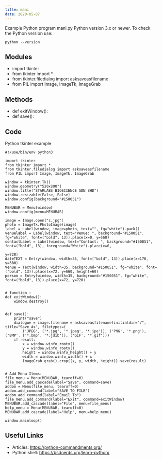 ```yaml
---
title: mani
date: 2020-05-07
---
```

Example Python program mani.py
Python version 3.x or newer.
To check the Python version use:

    python --version

## Modules

* import tkinter
* from tkinter import *
* from tkinter.filedialog import asksaveasfilename
* from PIL import Image, ImageTk, ImageGrab

## Methods

* def exitWindow():
* def save():

## Code

Python tkinter example

    #!/use/bin/env python3
    
    import tkinter
    from tkinter import *
    from tkinter.filedialog import asksaveasfilename
    from PIL import Image, ImageTk, ImageGrab
    
    window = tkinter.Tk()
    window.geometry("520x800")
    window.title("STARLABS BIOSCIENCE SDN BHD")
    window.resizable(False, False)
    window.config(background="#150051")
    
    MENUBAR = Menu(window)
    window.config(menu=MENUBAR)
    
    image = Image.open("s.jpg")
    photo = ImageTk.PhotoImage(image)
    label = Label(window, image=photo, text="", fg="white").pack()
    venuelabel = Label(window, text="Venue: ", background="#150051", fg="white", font=("bold", 13)).place(x=0, y=660)
    contactLabel = Label(window, text="Contact: ", background="#150051", font=("bold", 13), foreground="White").place(x=0,
                                                                                                                      y=720)
    dateTEXT = Entry(window, width=35, font=("bold", 13)).place(x=170, y=380)
    Venue = Text(window, width=35, background="#150051", fg="white", font=("bold", 13)).place(x=72, y=660, height=60)
    person = Entry(window, width=35, background="#150051", fg="white", font=("bold", 13)).place(x=72, y=720)
    
    
    # function :
    def exitWindow():
        window.destroy()
    
    
    def save():
        print("save")
        dialogue = image.filename = asksaveasfilename(initialdir="/", title="Save As", filetypes=(
            ('JPEG', ('*.jpg', '*.jpeg', '*.jpe')), ('PNG', '*.png'), ('BMP', ('*.bmp', '*.jdib')), ('GIF', '*.gif')))
        if result:
            x = window.winfo_rootx()
            y = window.winfo_rooty()
            height = window.winfo_height() + y
            width = window.winfo_width() + x
            ImageGrab.grab().crop((x, y, width, height)).save(result)
    
    
    # Add Menu Items:
    file_menu = Menu(MENUBAR, tearoff=0)
    file_menu.add_cascade(label="Save", command=save)
    addon = Menu(file_menu, tearoff=0)
    addon.add_command(label="SAVE TO FILE")
    addon.add_command(label="Email To")
    file_menu.add_command(label="Exit", command=exitWindow)
    MENUBAR.add_cascade(label="File", menu=file_menu)
    help_menu = Menu(MENUBAR, tearoff=0)
    MENUBAR.add_cascade(label="Help", menu=help_menu)
    
    window.mainloop()
    

## Useful Links

- Articles: https://python-commandments.org/
- Python shell: https://bsdnerds.org/learn-python/
